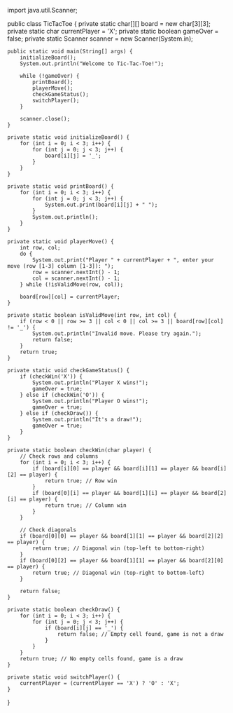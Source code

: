 import java.util.Scanner;

public class TicTacToe {
    private static char[][] board = new char[3][3];
    private static char currentPlayer = 'X';
    private static boolean gameOver = false;
    private static Scanner scanner = new Scanner(System.in);

    public static void main(String[] args) {
        initializeBoard();
        System.out.println("Welcome to Tic-Tac-Toe!");

        while (!gameOver) {
            printBoard();
            playerMove();
            checkGameStatus();
            switchPlayer();
        }

        scanner.close();
    }

    private static void initializeBoard() {
        for (int i = 0; i < 3; i++) {
            for (int j = 0; j < 3; j++) {
                board[i][j] = '_';
            }
        }
    }

    private static void printBoard() {
        for (int i = 0; i < 3; i++) {
            for (int j = 0; j < 3; j++) {
                System.out.print(board[i][j] + " ");
            }
            System.out.println();
        }
    }

    private static void playerMove() {
        int row, col;
        do {
            System.out.print("Player " + currentPlayer + ", enter your move (row [1-3] column [1-3]): ");
            row = scanner.nextInt() - 1;
            col = scanner.nextInt() - 1;
        } while (!isValidMove(row, col));

        board[row][col] = currentPlayer;
    }

    private static boolean isValidMove(int row, int col) {
        if (row < 0 || row >= 3 || col < 0 || col >= 3 || board[row][col] != '_') {
            System.out.println("Invalid move. Please try again.");
            return false;
        }
        return true;
    }

    private static void checkGameStatus() {
        if (checkWin('X')) {
            System.out.println("Player X wins!");
            gameOver = true;
        } else if (checkWin('O')) {
            System.out.println("Player O wins!");
            gameOver = true;
        } else if (checkDraw()) {
            System.out.println("It's a draw!");
            gameOver = true;
        }
    }

    private static boolean checkWin(char player) {
        // Check rows and columns
        for (int i = 0; i < 3; i++) {
            if (board[i][0] == player && board[i][1] == player && board[i][2] == player) {
                return true; // Row win
            }
            if (board[0][i] == player && board[1][i] == player && board[2][i] == player) {
                return true; // Column win
            }
        }

        // Check diagonals
        if (board[0][0] == player && board[1][1] == player && board[2][2] == player) {
            return true; // Diagonal win (top-left to bottom-right)
        }
        if (board[0][2] == player && board[1][1] == player && board[2][0] == player) {
            return true; // Diagonal win (top-right to bottom-left)
        }

        return false;
    }

    private static boolean checkDraw() {
        for (int i = 0; i < 3; i++) {
            for (int j = 0; j < 3; j++) {
                if (board[i][j] == '_') {
                    return false; // Empty cell found, game is not a draw
                }
            }
        }
        return true; // No empty cells found, game is a draw
    }

    private static void switchPlayer() {
        currentPlayer = (currentPlayer == 'X') ? 'O' : 'X';
    }
}
